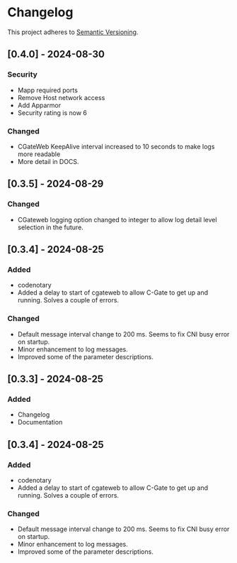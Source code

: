 # Changelog
This project adheres to [Semantic Versioning](https://semver.org/spec/v2.0.0.html).

## [0.4.0] - 2024-08-30
### Security
- Mapp required ports
- Remove Host network access
- Add Apparmor
- Security rating is now 6
### Changed
- CGateWeb KeepAlive interval increased to 10 seconds to make logs more readable
- More detail in DOCS.

## [0.3.5] - 2024-08-29
### Changed
- CGateweb logging option changed to integer to allow log detail level selection in the future.

## [0.3.4] - 2024-08-25
### Added
- codenotary
- Added a delay to start of cgateweb to allow C-Gate to get up and running. Solves a couple of errors.
### Changed
- Default message interval change to 200 ms. Seems to fix CNI busy error on startup.
- Minor enhancement to log messages.
- Improved some of the parameter descriptions.

## [0.3.3] - 2024-08-25
### Added
- Changelog
- Documentation

## [0.3.4] - 2024-08-25
### Added
- codenotary
- Added a delay to start of cgateweb to allow C-Gate to get up and running. Solves a couple of errors.
### Changed
- Default message interval change to 200 ms. Seems to fix CNI busy error on startup.
- Minor enhancement to log messages.
- Improved some of the parameter descriptions.

